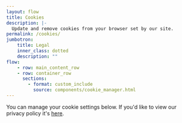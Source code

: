 ```yaml
---
layout: flow
title: Cookies
description: |-
  Update and remove cookies from your browser set by our site.
permalink: /cookies/
jumbotron:
    title: Legal
    inner_class: dotted
    description: ""
flow:
    - row: main_content_row
    - row: container_row
      sections:
        - format: custom_include
          source: components/cookie_manager.html
---
```

You can manage your cookie settings below. If you'd like to view our privacy policy it's [here](/privacy/).

